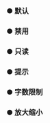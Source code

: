 <script setup>
    import demo1 from './demo1.vue' 
    import demo2 from './demo2.vue' 
    import demo3 from './demo3.vue'
    import demo4 from './demo4.vue'
    import demo5 from './demo5.vue'
    import demo6 from './demo6.vue'
</script>

### ● 默认
<demo1/>

### ● 禁用
<demo2/>

### ● 只读
<demo3/>

### ● 提示
<demo4/>

### ● 字数限制
<demo5/>

### ● 放大缩小
<demo6/>
